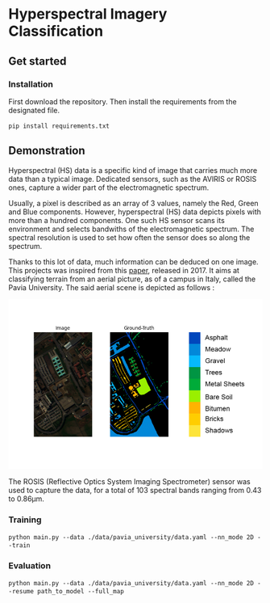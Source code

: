 # Hyperspectral Imagery Classification

## Get started

### Installation

First download the repository.
Then install the requirements from the designated file.

```
pip install requirements.txt
```

## Demonstration

Hyperspectral (HS) data is a specific kind of image that carries much more data than a typical image.
Dedicated sensors, such as the AVIRIS or ROSIS ones, capture a wider part of the electromagnetic spectrum.

Usually, a pixel is described as an array of 3 values, namely the Red, Green and Blue components. However, hyperspectral (HS) data depicts pixels with more than a hundred components.
One such  HS sensor scans its environment and selects bandwiths of the electromagnetic spectrum. The spectral resolution is used to set how often the sensor does so along the spectrum.

Thanks to this lot of data, much information can be deduced on one image.
This projects was inspired from this [paper](https://paperswithcode.com/paper/spectral-spatial-classification-of-2), released in 2017. It aims at classifying terrain from an aerial picture, as of a campus in Italy, called the Pavia University.
The said aerial scene is depicted as follows :

![Pavia_Scene](./images/Pavia_Scene_GT.png)

The ROSIS (Reflective Optics System Imaging Spectrometer) sensor was used to capture the data, for a total of 103 spectral bands ranging from 0.43 to 0.86µm.



### Training

```
python main.py --data ./data/pavia_university/data.yaml --nn_mode 2D --train
```

### Evaluation

```
python main.py --data ./data/pavia_university/data.yaml --nn_mode 2D --resume path_to_model --full_map
```
